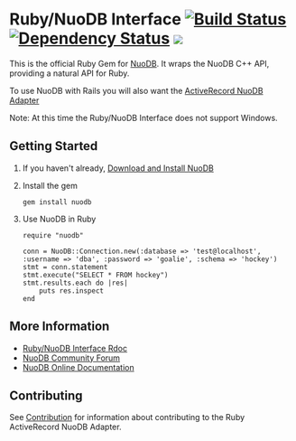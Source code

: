 # Ruby/NuoDB Interface [<img src="https://api.travis-ci.org/nuodb/ruby-nuodb.png?branch=master" alt="Build Status" />](http://travis-ci.org/nuodb/ruby-nuodb) [<img src="https://gemnasium.com/nuodb/ruby-nuodb.png?travis" alt="Dependency Status" />](https://gemnasium.com/nuodb/ruby-nuodb) [<img src="https://codeclimate.com/github/nuodb/ruby-nuodb.png" />](https://codeclimate.com/github/nuodb/ruby-nuodb)

This is the official Ruby Gem for [NuoDB](http://www.nuodb.com/). It wraps the
NuoDB C++ API, providing a natural API for Ruby.

To use NuoDB with Rails you will also want the [ActiveRecord NuoDB
Adapter](https://github.com/nuodb/ruby-activerecord-nuodb-adapter)

Note: At this time the Ruby/NuoDB Interface does not support Windows.

## Getting Started

1.  If you haven't already, [Download and Install NuoDB](http://nuodb.com/download-nuodb/)

2.  Install the gem

        gem install nuodb

3.  Use NuoDB in Ruby

        require "nuodb"

        conn = NuoDB::Connection.new(:database => 'test@localhost', :username => 'dba', :password => 'goalie', :schema => 'hockey')
        stmt = conn.statement
        stmt.execute("SELECT * FROM hockey")
        stmt.results.each do |res|
            puts res.inspect
        end


## More Information

*   [Ruby/NuoDB Interface Rdoc](http://nuodb.github.io/ruby-nuodb/rdoc/)
*   [NuoDB Community Forum](http://www.nuodb.com/community/forum.php)
*   [NuoDB Online Documentation](http://www.nuodb.com/community/documentation.php)


## Contributing

See [Contribution](CONTRIBUTION.md) for information about contributing to
the Ruby ActiveRecord NuoDB Adapter.
